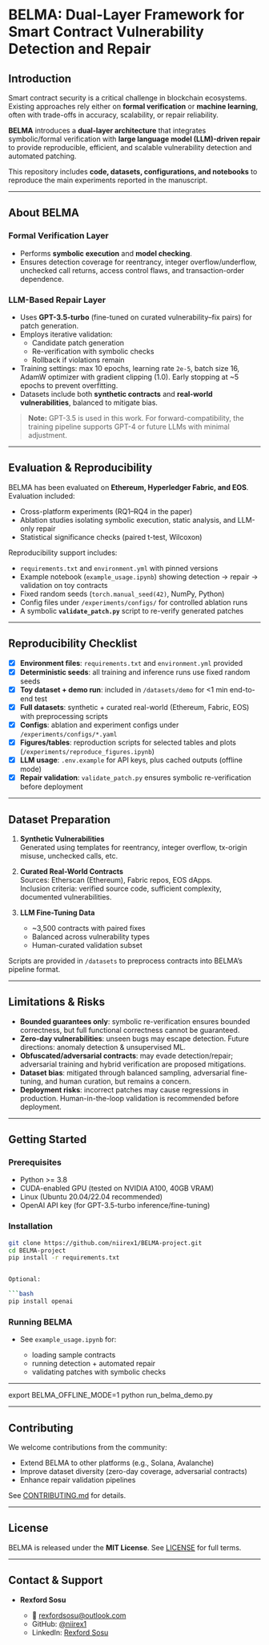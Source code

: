 # BELMA: Dual-Layer Framework for Smart Contract Vulnerability Detection and Repair

## Introduction

Smart contract security is a critical challenge in blockchain ecosystems. Existing approaches rely either on **formal verification** or **machine learning**, often with trade-offs in accuracy, scalability, or repair reliability.

**BELMA** introduces a **dual-layer architecture** that integrates symbolic/formal verification with **large language model (LLM)-driven repair** to provide reproducible, efficient, and scalable vulnerability detection and automated patching.  

This repository includes **code, datasets, configurations, and notebooks** to reproduce the main experiments reported in the manuscript.

---

## About BELMA

### Formal Verification Layer
* Performs **symbolic execution** and **model checking**.  
* Ensures detection coverage for reentrancy, integer overflow/underflow, unchecked call returns, access control flaws, and transaction-order dependence.  

### LLM-Based Repair Layer
* Uses **GPT-3.5-turbo** (fine-tuned on curated vulnerability–fix pairs) for patch generation.  
* Employs iterative validation:  
  - Candidate patch generation  
  - Re-verification with symbolic checks  
  - Rollback if violations remain  
* Training settings: max 10 epochs, learning rate `2e-5`, batch size 16, AdamW optimizer with gradient clipping (1.0). Early stopping at ~5 epochs to prevent overfitting.  
* Datasets include both **synthetic contracts** and **real-world vulnerabilities**, balanced to mitigate bias.  

> **Note:** GPT-3.5 is used in this work. For forward-compatibility, the training pipeline supports GPT-4 or future LLMs with minimal adjustment.

---

## Evaluation & Reproducibility

BELMA has been evaluated on **Ethereum, Hyperledger Fabric, and EOS**. Evaluation included:  
* Cross-platform experiments (RQ1–RQ4 in the paper)  
* Ablation studies isolating symbolic execution, static analysis, and LLM-only repair  
* Statistical significance checks (paired t-test, Wilcoxon)  

Reproducibility support includes:  
* `requirements.txt` and `environment.yml` with pinned versions  
* Example notebook (`example_usage.ipynb`) showing detection → repair → validation on toy contracts  
* Fixed random seeds (`torch.manual_seed(42)`, NumPy, Python)  
* Config files under `/experiments/configs/` for controlled ablation runs  
* A symbolic **`validate_patch.py`** script to re-verify generated patches  

---

## Reproducibility Checklist

- [x] **Environment files**: `requirements.txt` and `environment.yml` provided  
- [x] **Deterministic seeds**: all training and inference runs use fixed random seeds  
- [x] **Toy dataset + demo run**: included in `/datasets/demo` for <1 min end-to-end test  
- [x] **Full datasets**: synthetic + curated real-world (Ethereum, Fabric, EOS) with preprocessing scripts  
- [x] **Configs**: ablation and experiment configs under `/experiments/configs/*.yaml`  
- [x] **Figures/tables**: reproduction scripts for selected tables and plots (`/experiments/reproduce_figures.ipynb`)  
- [x] **LLM usage**: `.env.example` for API keys, plus cached outputs (offline mode)  
- [x] **Repair validation**: `validate_patch.py` ensures symbolic re-verification before deployment  

---

## Dataset Preparation

1. **Synthetic Vulnerabilities**  
   Generated using templates for reentrancy, integer overflow, tx-origin misuse, unchecked calls, etc.  

2. **Curated Real-World Contracts**  
   Sources: Etherscan (Ethereum), Fabric repos, EOS dApps.  
   Inclusion criteria: verified source code, sufficient complexity, documented vulnerabilities.  

3. **LLM Fine-Tuning Data**  
   * ~3,500 contracts with paired fixes  
   * Balanced across vulnerability types  
   * Human-curated validation subset  

Scripts are provided in `/datasets` to preprocess contracts into BELMA’s pipeline format.

---

## Limitations & Risks

* **Bounded guarantees only**: symbolic re-verification ensures bounded correctness, but full functional correctness cannot be guaranteed.  
* **Zero-day vulnerabilities**: unseen bugs may escape detection. Future directions: anomaly detection & unsupervised ML.  
* **Obfuscated/adversarial contracts**: may evade detection/repair; adversarial training and hybrid verification are proposed mitigations.  
* **Dataset bias**: mitigated through balanced sampling, adversarial fine-tuning, and human curation, but remains a concern.  
* **Deployment risks**: incorrect patches may cause regressions in production. Human-in-the-loop validation is recommended before deployment.  

---

## Getting Started

### Prerequisites
* Python >= 3.8  
* CUDA-enabled GPU (tested on NVIDIA A100, 40GB VRAM)  
* Linux (Ubuntu 20.04/22.04 recommended)  
* OpenAI API key (for GPT-3.5-turbo inference/fine-tuning)  

### Installation
```bash
git clone https://github.com/niirex1/BELMA-project.git
cd BELMA-project
pip install -r requirements.txt


Optional:

```bash
pip install openai
```

### Running BELMA

* See `example_usage.ipynb` for:

   * loading sample contracts
   * running detection + automated repair
   * validating patches with symbolic checks

---

export BELMA_OFFLINE_MODE=1
python run_belma_demo.py

---

## Contributing

We welcome contributions from the community:

* Extend BELMA to other platforms (e.g., Solana, Avalanche)
* Improve dataset diversity (zero-day coverage, adversarial contracts)
* Enhance repair validation pipelines

See [CONTRIBUTING.md](CONTRIBUTING.md) for details.

---

## License

BELMA is released under the **MIT License**.
See [LICENSE](LICENSE.md) for full terms.

---

## Contact & Support

* **Rexford Sosu**

  * 📧 [rexfordsosu@outlook.com](mailto:rexfordsosu@outlook.com)
  * GitHub: [@niirex1](https://github.com/niirex1)
  * LinkedIn: [Rexford Sosu](https://www.linkedin.com/in/rexford-sosu-b4593b57/)
